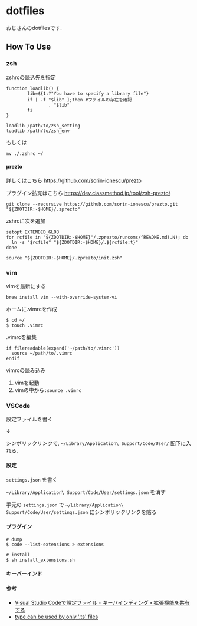 dotfiles
====

おじさんのdotfilesです.

## How To Use
### zsh
zshrcの読込先を指定
```
function loadlib() {
        lib=${1:?"You have to specify a library file"}
        if [ -f "$lib" ];then #ファイルの存在を確認
                . "$lib"
        fi
}

loadlib /path/to/zsh_setting
loadlib /path/to/zsh_env
```

もしくは
```
mv ./.zshrc ~/
```

#### prezto
詳しくはこちら
https://github.com/sorin-ionescu/prezto

プラグイン拡充はこちら
https://dev.classmethod.jp/tool/zsh-prezto/

```
git clone --recursive https://github.com/sorin-ionescu/prezto.git "${ZDOTDIR:-$HOME}/.zprezto"
```

zshrcに次を追加
```
setopt EXTENDED_GLOB
for rcfile in "${ZDOTDIR:-$HOME}"/.zprezto/runcoms/^README.md(.N); do
  ln -s "$rcfile" "${ZDOTDIR:-$HOME}/.${rcfile:t}"
done
```

```
source "${ZDOTDIR:-$HOME}/.zprezto/init.zsh"
```

### vim
vimを最新にする
```
brew install vim --with-override-system-vi
```

ホームに.vimrcを作成
```
$ cd ~/
$ touch .vimrc
```

.vimrcを編集
```
if filereadable(expand('~/path/to/.vimrc'))
  source ~/path/to/.vimrc
endif
```

vimrcの読み込み
1. vimを起動
2. vimの中から`:source .vimrc`

### VSCode
設定ファイルを書く

↓

シンボリックリンクで, `~/Library/Application\ Support/Code/User/` 配下に入れる. 

#### 設定
`settings.json` を書く

`~/Library/Application\ Support/Code/User/settings.json` を消す

手元の `settings.json` で `~/Library/Application\ Support/Code/User/settings.json` にシンボリックリンクを貼る

#### プラグイン

```
# dump
$ code --list-extensions > extensions

# install
$ sh install_extensions.sh
```

#### キーバーインド


#### 参考
* [Visual Studio Codeで設定ファイル・キーバインディング・拡張機能を共有する](https://qiita.com/mottox2/items/581869563ce5f427b5f6)
* [type can be used by only '.ts' files](https://qiita.com/akameco/items/3e5402357ca32fd2dcaa)



